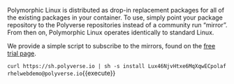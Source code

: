 Polymorphic Linux is distributed as drop-in replacement packages for all of the existing packages in your container. To use, simply point your package repository to the Polyverse repositories instead of a community run “mirror”. From then on, Polymorphic Linux operates identically to standard Linux.


We provide a simple script to subscribe to the mirrors, found on the
[free trial page](https://polyverse.io/polymorphic-linux-installation-guide/).

`curl https://sh.polyverse.io | sh -s install Lux46NjvHtxe6MqXqwECpolaf rhelwebdemo@polyverse.io`{{execute}}
